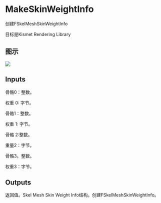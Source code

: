 # MakeSkinWeightInfo

创建FSkelMeshSkinWeightInfo

目标是Kismet Rendering Library

## 图示

![]($-20221218-20373138.png)

## Inputs

骨骼0：整数。

权重 0: 字节。

骨骼1：整数。

权重 1: 字节。

骨骼 2:整数。

重量2：字节。

骨骼3。整数。

权重3：字节。  

## Outputs

返回值。Skel Mesh Skin Weight Info结构。创建FSkelMeshSkinWeightInfo。
